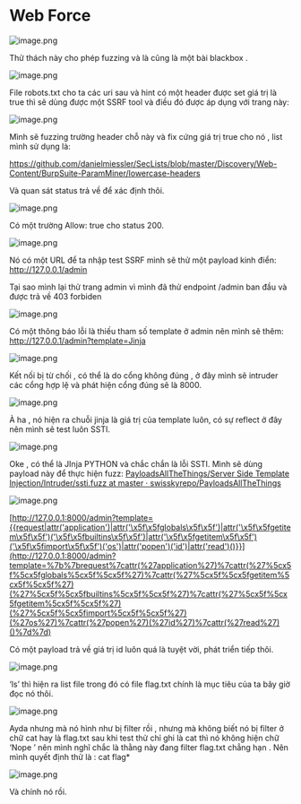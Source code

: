 # Web Force

![image.png](attachment:50df170a-16a9-4b56-9464-052f75b52c56:image.png)

Thử thách này cho phép fuzzing và là cũng là một bài blackbox .

![image.png](attachment:3d1eca79-dc25-439e-8551-ea63b2ae26d3:image.png)

File robots.txt cho ta các uri sau và hint có một header được set giá trị là true thì sẽ dùng được một SSRF tool và điều đó được áp dụng với trang này:

![image.png](attachment:c5d383ad-3068-4e28-b62c-2997ac6679ff:image.png)

Mình sẽ fuzzing trường header chỗ này và fix cứng giá trị true cho nó , list mình sử dụng là:

https://github.com/danielmiessler/SecLists/blob/master/Discovery/Web-Content/BurpSuite-ParamMiner/lowercase-headers

Và quan sát status trả về để xác định thôi.

![image.png](attachment:e4bd688a-4aa4-4a64-a964-2e2dc60f5a5f:image.png)

Có một trường Allow: true cho status 200.

![image.png](attachment:fef99462-4ad1-4d83-ba71-220e672e7a60:image.png)

Nó có một URL để ta nhập test SSRF mình sẽ thử một payload kinh điển: http://127.0.0.1/admin

Tại sao mình lại thử trang admin vì mình đã thử endpoint /admin ban đầu và được trả về 403 forbiden

![image.png](attachment:a2216eb6-91be-4ba1-b120-fd5db7f44ba6:image.png)

Có một thông báo lỗi là thiếu tham số template ở admin nên mình sẽ thêm: http://127.0.0.1/admin?template=Jinja

![image.png](attachment:a5872b01-348b-4604-ae15-868e1be09e78:image.png)

Kết nối bị từ chối , có thể là do cổng không đúng , ở đây mình sẽ intruder các cổng hợp lệ và phát hiện cổng đúng sẽ là 8000.

![image.png](attachment:889d94b3-040b-4b35-9901-a80c408de14b:image.png)

À ha , nó hiện ra chuỗi jinja là giá trị của template luôn, có sự reflect ở đây nên mình sẽ test luôn SSTI.

![image.png](attachment:8eeff75d-db06-4c8a-a0b8-33e6f7884da4:image.png)

Oke , có thể là JInja PYTHON và chắc chắn là lỗi SSTI. Mình sẽ dùng payload này để thực hiện fuzz: [PayloadsAllTheThings/Server Side Template Injection/Intruder/ssti.fuzz at master · swisskyrepo/PayloadsAllTheThings](https://github.com/swisskyrepo/PayloadsAllTheThings/blob/master/Server%20Side%20Template%20Injection/Intruder/ssti.fuzz)

![image.png](attachment:deb1dcb0-ccb9-4a93-be31-39b619ad36d5:image.png)

[http://127.0.0.1:8000/admin?template={{request|attr('application')|attr('\x5f\x5fglobals\x5f\x5f')|attr('\x5f\x5fgetitem\x5f\x5f')('\x5f\x5fbuiltins\x5f\x5f')|attr('\x5f\x5fgetitem\x5f\x5f')('\x5f\x5fimport\x5f\x5f')('os')|attr('popen')('id')|attr('read')()}}](http://127.0.0.1:8000/admin?template=%7b%7brequest%7cattr(%27application%27)%7cattr(%27%5cx5f%5cx5fglobals%5cx5f%5cx5f%27)%7cattr(%27%5cx5f%5cx5fgetitem%5cx5f%5cx5f%27)(%27%5cx5f%5cx5fbuiltins%5cx5f%5cx5f%27)%7cattr(%27%5cx5f%5cx5fgetitem%5cx5f%5cx5f%27)(%27%5cx5f%5cx5fimport%5cx5f%5cx5f%27)(%27os%27)%7cattr(%27popen%27)(%27id%27)%7cattr(%27read%27)()%7d%7d)

Có một payload trả về giá trị id luôn quá là tuyệt vời, phát triển tiếp thôi.

![image.png](attachment:669d1ef6-c0a0-48e2-abe6-5508e3033099:image.png)

‘ls’ thì hiện ra list file trong đó có file flag.txt chính là mục tiêu của ta bây giờ đọc nó thôi.

![image.png](attachment:97ca4790-8b60-4a63-8975-389131855c7a:image.png)

Ayda nhưng mà nó hình như bị filter rồi , nhưng mà không biết nó bị filter ở chữ cat hay là flag.txt sau khi test thử chỉ ghi là cat thì nó không hiện chữ ‘Nope ’ nên mình nghĩ chắc là thằng này đang filter flag.txt chẳng hạn . Nên mình quyết định thử là : cat flag*

![image.png](attachment:efa31b64-b7e5-435e-ac85-c55fb9924d6c:image.png)

Và chính nó rồi.